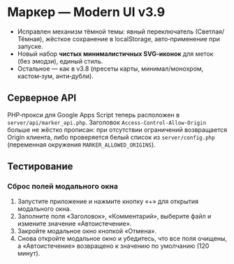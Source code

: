 # Маркер — Modern UI v3.9
- Исправлен механизм тёмной темы: явный переключатель (Светлая/Тёмная), жёсткое сохранение в localStorage, авто‑применение при запуске.
- Новый набор **чистых минималистичных SVG‑иконок** для меток (без эмодзи), единый стиль.
- Остальное — как в v3.8 (пресеты карты, минимал/монохром, кастом‑зум, анти‑дубли).

## Серверное API

PHP‑прокси для Google Apps Script теперь расположен в `server/api/marker_api.php`.
Заголовок `Access-Control-Allow-Origin` больше не жёстко прописан: при отсутствии ограничений возвращается Origin клиента, либо проверяется белый список из `server/config.php` (переменная окружения `MARKER_ALLOWED_ORIGINS`).

## Тестирование

### Сброс полей модального окна

1. Запустите приложение и нажмите кнопку «+» для открытия модального окна.
2. Заполните поля «Заголовок», «Комментарий», выберите файл и измените значение «Автоистечение».
3. Закройте модальное окно кнопкой «Отмена».
4. Снова откройте модальное окно и убедитесь, что все поля очищены, а «Автоистечение» возвращено к значению по умолчанию (120 минут).
